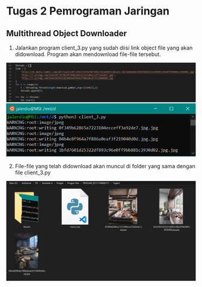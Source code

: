 # Tugas 2 Pemrograman Jaringan
## Multithread Object Downloader

1. Jalankan program client_3.py yang sudah diisi link object file yang akan didownload. Program akan mendownload file-file tersebut.

![alt text](https://github.com/jalerdio/PROGJAR_05111740000173/blob/master/Tugas3/Results/client_3_links.png)
![alt text](https://github.com/jalerdio/PROGJAR_05111740000173/blob/master/Tugas3/Results/client_3_downloading.png)

2. File-file yang telah didownload akan muncul di folder yang sama dengan file client_3.py

![alt text](https://github.com/jalerdio/PROGJAR_05111740000173/blob/master/Tugas3/Results/downloaded.png)
